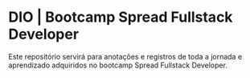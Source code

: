 # DIO | Bootcamp Spread Fullstack Developer

Este repositório servirá para anotações e registros de toda a jornada e aprendizado adquiridos no bootcamp Spread Fullstack Developer.
